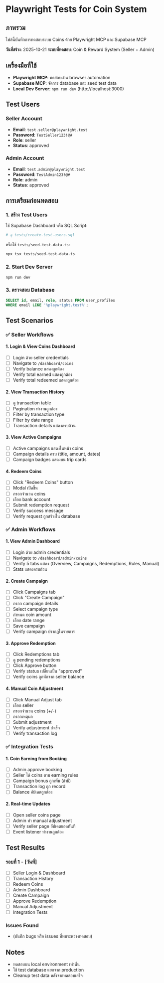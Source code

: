 # Playwright Tests for Coin System

## ภาพรวม

ไฟล์นี้บันทึกการทดสอบระบบ Coins ด้วย Playwright MCP และ Supabase MCP

**วันที่สร้าง**: 2025-10-21
**ระบบที่ทดสอบ**: Coin & Reward System (Seller + Admin)

## เครื่องมือที่ใช้

- **Playwright MCP**: ทดสอบผ่าน browser automation
- **Supabase MCP**: จัดการ database และ seed test data
- **Local Dev Server**: `npm run dev` (http://localhost:3000)

## Test Users

### Seller Account
- **Email**: `test.seller@playwright.test`
- **Password**: `TestSeller123!@#`
- **Role**: seller
- **Status**: approved

### Admin Account
- **Email**: `test.admin@playwright.test`
- **Password**: `TestAdmin123!@#`
- **Role**: admin
- **Status**: approved

## การเตรียมก่อนทดสอบ

### 1. สร้าง Test Users
ใช้ Supabase Dashboard หรือ SQL Script:
```bash
# ดู tests/create-test-users.sql
```

หรือใช้ `tests/seed-test-data.ts`:
```bash
npx tsx tests/seed-test-data.ts
```

### 2. Start Dev Server
```bash
npm run dev
```

### 3. ตรวจสอบ Database
```sql
SELECT id, email, role, status FROM user_profiles
WHERE email LIKE '%playwright.test%';
```

## Test Scenarios

### ✅ Seller Workflows

#### 1. Login & View Coins Dashboard
- [ ] Login ด้วย seller credentials
- [ ] Navigate to `/dashboard/coins`
- [ ] Verify balance แสดงถูกต้อง
- [ ] Verify total earned แสดงถูกต้อง
- [ ] Verify total redeemed แสดงถูกต้อง

#### 2. View Transaction History
- [ ] ดู transaction table
- [ ] Pagination ทำงานถูกต้อง
- [ ] Filter by transaction type
- [ ] Filter by date range
- [ ] Transaction details แสดงครบถ้วน

#### 3. View Active Campaigns
- [ ] Active campaigns แสดงในหน้า coins
- [ ] Campaign details ครบ (title, amount, dates)
- [ ] Campaign badges แสดงบน trip cards

#### 4. Redeem Coins
- [ ] Click "Redeem Coins" button
- [ ] Modal เปิดขึ้น
- [ ] กรอกจำนวน coins
- [ ] เลือก bank account
- [ ] Submit redemption request
- [ ] Verify success message
- [ ] Verify request ถูกสร้างใน database

### ✅ Admin Workflows

#### 1. View Admin Dashboard
- [ ] Login ด้วย admin credentials
- [ ] Navigate to `/dashboard/admin/coins`
- [ ] Verify 5 tabs แสดง (Overview, Campaigns, Redemptions, Rules, Manual)
- [ ] Stats แสดงครบถ้วน

#### 2. Create Campaign
- [ ] Click Campaigns tab
- [ ] Click "Create Campaign"
- [ ] กรอก campaign details
- [ ] Select campaign type
- [ ] กำหนด coin amount
- [ ] เลือก date range
- [ ] Save campaign
- [ ] Verify campaign ปรากฏในรายการ

#### 3. Approve Redemption
- [ ] Click Redemptions tab
- [ ] ดู pending redemptions
- [ ] Click Approve button
- [ ] Verify status เปลี่ยนเป็น "approved"
- [ ] Verify coins ถูกหักจาก seller balance

#### 4. Manual Coin Adjustment
- [ ] Click Manual Adjust tab
- [ ] เลือก seller
- [ ] กรอกจำนวน coins (+/-)
- [ ] กรอกเหตุผล
- [ ] Submit adjustment
- [ ] Verify adjustment สำเร็จ
- [ ] Verify transaction log

### ✅ Integration Tests

#### 1. Coin Earning from Booking
- [ ] Admin approve booking
- [ ] Seller ได้ coins ตาม earning rules
- [ ] Campaign bonus ถูกเพิ่ม (ถ้ามี)
- [ ] Transaction log ถูก record
- [ ] Balance อัปเดตถูกต้อง

#### 2. Real-time Updates
- [ ] Open seller coins page
- [ ] Admin ทำ manual adjustment
- [ ] Verify seller page อัปเดตยอดทันที
- [ ] Event listener ทำงานถูกต้อง

## Test Results

### รอบที่ 1 - [วันที่]
- [ ] Seller Login & Dashboard
- [ ] Transaction History
- [ ] Redeem Coins
- [ ] Admin Dashboard
- [ ] Create Campaign
- [ ] Approve Redemption
- [ ] Manual Adjustment
- [ ] Integration Tests

### Issues Found
- (บันทึก bugs หรือ issues ที่พบระหว่างทดสอบ)

## Notes

- ทดสอบบน local environment เท่านั้น
- ใช้ test database แยกจาก production
- Cleanup test data หลังจากทดสอบเสร็จ

